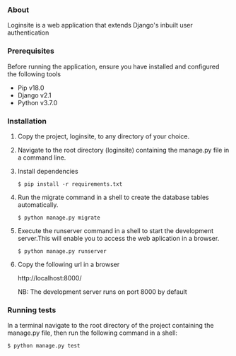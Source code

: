 

### About
Loginsite is a web application that extends Django's inbuilt user authentication  


### Prerequisites
Before running the application, ensure you have installed and configured
the following tools

- Pip v18.0
- Django v2.1
- Python v3.7.0



### Installation
1. Copy the project, loginsite, to any directory of your choice.

2. Navigate to the root directory (loginsite) containing the manage.py file in a command line.

3. Install dependencies

   ```
   $ pip install -r requirements.txt
   ```
 
4. Run the migrate command in a shell to create the database tables automatically.
   ```
   $ python manage.py migrate 
   ``` 
   
   
5. Execute the runserver command in a shell to start the development server.This will enable you to access
   the web aplication in a browser.
   ```
   $ python manage.py runserver
   ```


   
6. Copy the following url in a browser
   
   http://localhost:8000/
   
   NB: The development server runs on port 8000 by default  

### Running tests
In a terminal navigate to the root directory of the project containing the manage.py file, 
then run the following command in a shell:  
  ```
  $ python manage.py test 
  ``` 
